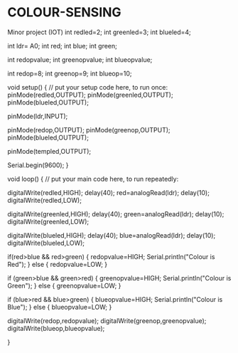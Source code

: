 # COLOUR-SENSING
Minor project (IOT)
int redled=2;
int greenled=3;
int blueled=4;


int ldr= A0;
int red;
int blue;
int green;

int redopvalue;
int greenopvalue;
int blueopvalue;

int redop=8;
int greenop=9;
int blueop=10;



 
 void setup() {
  // put your setup code here, to run once:
pinMode(redled,OUTPUT);
pinMode(greenled,OUTPUT);
pinMode(blueled,OUTPUT);

pinMode(ldr,INPUT);

pinMode(redop,OUTPUT);
pinMode(greenop,OUTPUT);
pinMode(blueled,OUTPUT);
   
pinMode(templed,OUTPUT);
   
Serial.begin(9600);
}

void loop() {
  // put your main code here, to run repeatedly:
  

  digitalWrite(redled,HIGH);
  delay(40);
  red=analogRead(ldr);
  delay(10);
  digitalWrite(redled,LOW);

  digitalWrite(greenled,HIGH);
  delay(40);
  green=analogRead(ldr);
  delay(10);
  digitalWrite(greenled,LOW);

  digitalWrite(blueled,HIGH);
  delay(40);
  blue=analogRead(ldr);
  delay(10);
  digitalWrite(blueled,LOW);

  if(red>blue && red>green)
  {
    redopvalue=HIGH;
    Serial.println("Colour is Red");
  }
  else
  {
    redopvalue=LOW;
  }

  if (green>blue && green>red)
  {
    greenopvalue=HIGH;
    Serial.println("Colour is Green");
  }
  else
  {
    greenopvalue=LOW;
  }

  if (blue>red && blue>green)
  {
    blueopvalue=HIGH;
    Serial.println("Colour is Blue");
  }
  else
  {
    blueopvalue=LOW;
  }

  digitalWrite(redop,redopvalue);
  digitalWrite(greenop,greenopvalue);
  digitalWrite(blueop,blueopvalue);

  
}
